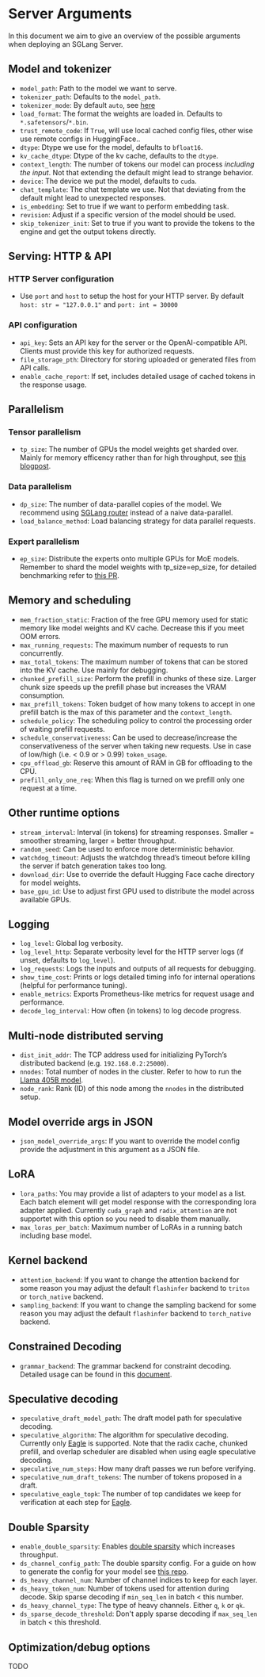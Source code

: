# Server Arguments

In this document we aim to give an overview of the possible arguments when deploying an SGLang Server.

## Model and tokenizer

* `model_path`: Path to the model we want to serve.
* `tokenizer_path`: Defaults to the `model_path`.
* `tokenizer_mode`: By default `auto`, see [here](https://huggingface.co/docs/transformers/en/main_classes/tokenizer)
* `load_format`: The format the weights are loaded in. Defaults to `*.safetensors`/`*.bin`.
* `trust_remote_code`:  If `True`, will use local cached config files, other wise use remote configs in HuggingFace..
* `dtype`: Dtype we use for the model, defaults to `bfloat16`. 
* `kv_cache_dtype`: Dtype of the kv cache, defaults to the `dtype`.
* `context_length`: The number of tokens our model can process *including the input*. Not that extending the default might lead to strange behavior.
* `device`: The device we put the model, defaults to `cuda`.
* `chat_template`: The chat template we use. Not that deviating from the default might lead to unexpected responses. 
* `is_embedding`: Set to true if we want to perform embedding task.
* `revision`: Adjust if a specific version of the model should be used.
* `skip_tokenizer_init`: Set to true if you want to provide the tokens to the engine and get the output tokens directly. 


## Serving: HTTP & API

### HTTP Server configuration

* Use `port` and `host` to setup the host for your HTTP server. By default `host: str = "127.0.0.1"` and `port: int = 30000`

### API configuration

* `api_key`: Sets an API key for the server or the OpenAI-compatible API. Clients must provide this key for authorized requests.
* `file_storage_pth`: Directory for storing uploaded or generated files from API calls.
* `enable_cache_report`: If set, includes detailed usage of cached tokens in the response usage.

## Parallelism

### Tensor parallelism

* `tp_size`: The number of GPUs the model weights get sharded over. Mainly for memory efficency rather than for high throughput, see [this blogpost](https://pytorch.org/tutorials/intermediate/TP_tutorial.html#how-tensor-parallel-works).

### Data parallelism

* `dp_size`: The number of data-parallel copies of the model. We recommend using [SGLang router](https://docs.sglang.ai/router/router.html) instead of a naive data-parallel.
* `load_balance_method`: Load balancing strategy for data parallel requests.

### Expert parallelism

* `ep_size`: Distribute the experts onto multiple GPUs for MoE models. Remember to shard the model weights with tp_size=ep_size, for detailed benchmarking refer to [this PR](https://github.com/sgl-project/sglang/pull/2203).

## Memory and scheduling

* `mem_fraction_static`: Fraction of the free GPU memory used for static memory like model weights and KV cache. Decrease this if you meet OOM errors.
* `max_running_requests`: The maximum number of requests to run concurrently.
* `max_total_tokens`: The maximum number of tokens that can be stored into the KV cache. Use mainly for debugging.
* `chunked_prefill_size`: Perform the prefill in chunks of these size. Larger chunk size speeds up the prefill phase but increases the VRAM consumption.
* `max_prefill_tokens`: Token budget of how many tokens to accept in one prefill batch is the max of this parameter and the `context_length`.
* `schedule_policy`: The scheduling policy to control the processing order of waiting prefill requests.
* `schedule_conservativeness`: Can be used to decrease/increase the conservativeness of the server when taking new requests. Use in case of low/high (i.e. < 0.9 or > 0.99) `token_usage`.
* `cpu_offload_gb`: Reserve this amount of RAM in GB for offloading to the CPU.
* `prefill_only_one_req`: When this flag is turned on we prefill only one request at a time.

## Other runtime options

* `stream_interval`: Interval (in tokens) for streaming responses. Smaller = smoother streaming, larger = better throughput.
* `random_seed`: Can be used to enforce more deterministic behavior. 
* `watchdog_timeout`: Adjusts the watchdog thread’s timeout before killing the server if batch generation takes too long.
* `download_dir`: Use to override the default Hugging Face cache directory for model weights.
* `base_gpu_id`: Use to adjust first GPU used to distribute the model across available GPUs.


## Logging

* `log_level`: Global log verbosity.
* `log_level_http`: Separate verbosity level for the HTTP server logs (if unset, defaults to `log_level`).
* `log_requests`: Logs the inputs and outputs of all requests for debugging.
* `show_time_cost`: Prints or logs detailed timing info for internal operations (helpful for performance tuning).
* `enable_metrics`: Exports Prometheus-like metrics for request usage and performance.
* `decode_log_interval`: How often (in tokens) to log decode progress.

## Multi-node distributed serving

* `dist_init_addr`: The TCP address used for initializing PyTorch’s distributed backend (e.g. `192.168.0.2:25000`).
* `nnodes`: Total number of nodes in the cluster. Refer to how to run the [Llama 405B model](https://docs.sglang.ai/references/llama_405B.html#run-405b-fp16-on-two-nodes).
* `node_rank`: Rank (ID) of this node among the `nnodes` in the distributed setup.


## Model override args in JSON

* `json_model_override_args`: If you want to override the model config provide the adjustment in this argument as a JSON file.

## LoRA

* `lora_paths`: You may provide a list of adapters to your model as a list. Each batch element will get model response with the corresponding lora adapter applied. Currently `cuda_graph` and `radix_attention` are not supportet with this option so you need to disable them manually.
* `max_loras_per_batch`: Maximum number of LoRAs in a running batch including base model.

## Kernel backend

* `attention_backend`: If you want to change the attention backend for some reason you may adjust the default `flashinfer` backend to `triton` or `torch_native` backend. 
* `sampling_backend`: If you want to change the sampling backend for some reason you may adjust the default `flashinfer` backend to `torch_native` backend.

## Constrained Decoding

* `grammar_backend`: The grammar backend for constraint decoding. Detailed usage can be found in this [document](https://docs.sglang.ai/backend/structured_outputs.html).

## Speculative decoding

* `speculative_draft_model_path`: The draft model path for speculative decoding.
* `speculative_algorithm`: The algorithm for speculative decoding. Currently only [Eagle](https://arxiv.org/html/2406.16858v1) is supported. Note that the radix cache, chunked prefill, and overlap scheduler are disabled when using eagle speculative decoding.
* `speculative_num_steps`: How many draft passes we run before verifying.
* `speculative_num_draft_tokens`: The number of tokens proposed in a draft.
* `speculative_eagle_topk`: The number of top candidates we keep for verification at each step for [Eagle](https://arxiv.org/html/2406.16858v1).


## Double Sparsity

* `enable_double_sparsity`: Enables [double sparsity](https://arxiv.org/html/2408.07092v2) which increases throughput.
* `ds_channel_config_path`: The double sparsity config. For a guide on how to generate the config for your model see [this repo](https://github.com/andy-yang-1/DoubleSparse/tree/main/config).
* `ds_heavy_channel_num`: Number of channel indices to keep for each layer. 
* `ds_heavy_token_num`: Number of tokens used for attention during decode. Skip sparse decoding if `min_seq_len` in batch < this number.
* `ds_heavy_channel_type`: The type of heavy channels. Either `q`, `k` or `qk`.
* `ds_sparse_decode_threshold`: Don't apply sparse decoding if `max_seq_len` in batch < this threshold.

## Optimization/debug options

TODO